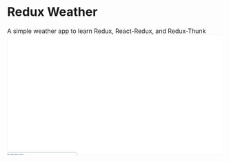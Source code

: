 # Redux Weather
A simple weather app to learn Redux, React-Redux, and Redux-Thunk
![](./weather-screen.mp4.gif)

